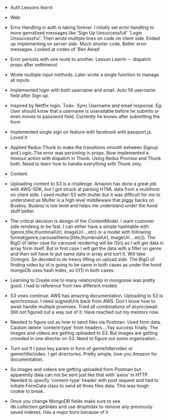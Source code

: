 * Auth Lessons learnt
* Web 
* Error Handling in auth is taking forever. I intially set error handling to more genralized messages like 'Sign Up Unsuccessfull' 'Login Unsuccessful'. Then wrote multiple lines on code on client side. Ended up implementing on server side. Much shorter code. Better error messages. Looked at codes of 'Ben Awad' 

* Error persists with one route to another. Lesson Learnt--- dispatch props after settimeout

* Wrote  multiple input methods. Later wrote a single function to manage all inputs

* Implemented login with both username and email. Auto fill username field after Sign up.

* Inspired by Netflix login. Todo- Sync Username and email response. Eg: User should know that a username is unavailable before he submits or even moves to password field. Currently he knows after submitting the form

* Implemented single sign on feature with facebook with passport.js. Loved it

* Applied Redux-Thunk to make the transitions smooth between Signup and Login..The error was persisting in props..Now implemented a timeout action with dispatch in Thunk.
Using Redux Promise and Thunk both. Need to learn how to handle everything with Thunk only.

* Content 

* Uploading content to S3 is a challenge. Amazon has done a great job with AWS-SDK, but I got struck at parsing HTML data from a multiform on client side. I used multer-S3 with multer but it was difficult for me to understand as Multer is a high level middleware that piggy backs on Busboy. Busboy is low level and helps me understand under the hood stuff better.


* The critical decision is design of the ContentModel. I want customer side rendeing to be fast. I can either have a simple hashtable with (genre,title,thumbnailUrl, imageUrl....etc) or a model with following format(genre,carouselItems:[title,thumbnailUrl, imageUrl....etc]). The BigO of latter case for carousel rendering will be O(n) as I will get data in array form itself. But in first case I will get the data with a filter on genre and then will have to put same data in array and sort it. Will take O(nlogn). So decided to do heavy lifting on upload side. The BigO of finding video by id is going to be same in both cases as under the hood mongoDb uses hash index, so O(1) in both cases.

* Learning to Create one to many relationship in mongoose was pretty good. I had to reference from two different models

* S3 vows continue. AWS has amazing documentation. Uploading to S3 is aynchronous. I need sugnedUrls back from AWS. Don't know how to await handle multiple promises. Tried all combinations of async/await. Still not figured out a way out of it. Have reached out my mentors now.

* Needed to figure out as how to send files via Postman. Used form data. Caution delete 'content-type' from headers....Yay success finally. The images and videos are getting uploaded to S3. But images are getting crowded in one director on S3. Need to figure out some organization...

* Turn out if I pass key param in form of genre/title/video or genre/title/video. I get directories. Pretty simple, love you Amazon for documentation.

* So images and videos are getting uploaded from Postman but apparently data can not be sent just like that with 'axios' in HTTP. Needed to specify 'content-type' header with post request and had to initiate FormData class to send all three files data. This was tough cookie to break. 

* Once you change MongoDB fields make sure to see db.collection.getIndex and use dropIndex to remove any previously saved indexes. Has a major burn because of it







